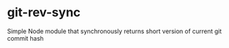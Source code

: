 # git-rev-sync
Simple Node module that synchronously returns short version of current git commit hash
